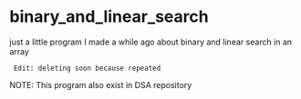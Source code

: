 # binary_and_linear_search
just a little program I made a while ago about binary and linear search in an array

     Edit: deleting soon because repeated
NOTE: This program also exist in DSA repository
